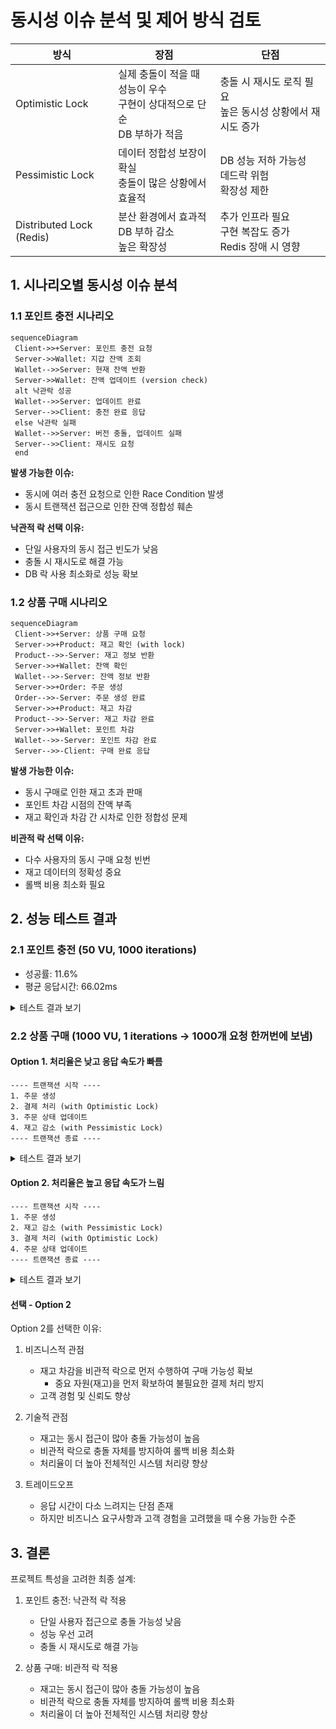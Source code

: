 # 동시성 이슈 분석 및 제어 방식 검토

| 방식                     | 장점                                                                        | 단점                                                         |
| ------------------------ | --------------------------------------------------------------------------- | ------------------------------------------------------------ |
| Optimistic Lock          | 실제 충돌이 적을 때 성능이 우수<br>구현이 상대적으로 단순<br>DB 부하가 적음 | 충돌 시 재시도 로직 필요<br>높은 동시성 상황에서 재시도 증가 |
| Pessimistic Lock         | 데이터 정합성 보장이 확실<br>충돌이 많은 상황에서 효율적                    | DB 성능 저하 가능성<br>데드락 위험<br>확장성 제한            |
| Distributed Lock (Redis) | 분산 환경에서 효과적<br>DB 부하 감소<br>높은 확장성                         | 추가 인프라 필요<br>구현 복잡도 증가<br>Redis 장애 시 영향   |

## 1. 시나리오별 동시성 이슈 분석

### 1.1 포인트 충전 시나리오

```mermaid
sequenceDiagram
 Client->>+Server: 포인트 충전 요청
 Server->>Wallet: 지갑 잔액 조회
 Wallet-->>Server: 현재 잔액 반환
 Server->>Wallet: 잔액 업데이트 (version check)
 alt 낙관락 성공
 Wallet-->>Server: 업데이트 완료
 Server-->>Client: 충전 완료 응답
 else 낙관락 실패
 Wallet-->>Server: 버전 충돌, 업데이트 실패
 Server-->>Client: 재시도 요청
 end
```

**발생 가능한 이슈:**

- 동시에 여러 충전 요청으로 인한 Race Condition 발생
- 동시 트랜잭션 접근으로 인한 잔액 정합성 훼손

**낙관적 락 선택 이유:**

- 단일 사용자의 동시 접근 빈도가 낮음
- 충돌 시 재시도로 해결 가능
- DB 락 사용 최소화로 성능 확보

### 1.2 상품 구매 시나리오

```mermaid
sequenceDiagram
 Client->>+Server: 상품 구매 요청
 Server->>+Product: 재고 확인 (with lock)
 Product-->>-Server: 재고 정보 반환
 Server->>+Wallet: 잔액 확인
 Wallet-->>-Server: 잔액 정보 반환
 Server->>+Order: 주문 생성
 Order-->>-Server: 주문 생성 완료
 Server->>+Product: 재고 차감
 Product-->>-Server: 재고 차감 완료
 Server->>+Wallet: 포인트 차감
 Wallet-->>-Server: 포인트 차감 완료
 Server-->>-Client: 구매 완료 응답
```

**발생 가능한 이슈:**

- 동시 구매로 인한 재고 초과 판매
- 포인트 차감 시점의 잔액 부족
- 재고 확인과 차감 간 시차로 인한 정합성 문제

**비관적 락 선택 이유:**

- 다수 사용자의 동시 구매 요청 빈번
- 재고 데이터의 정확성 중요
- 롤백 비용 최소화 필요

## 2. 성능 테스트 결과

### 2.1 포인트 충전 (50 VU, 1000 iterations)

- 성공률: 11.6%
- 평균 응답시간: 66.02ms

<details>
<summary>테스트 결과 보기</summary>
<img src="https://i.imgur.com/ZuGccLX.png" alt="charge-test-result">
</details>

### 2.2 상품 구매 (1000 VU, 1 iterations -> 1000개 요청 한꺼번에 보냄)

#### Option 1. 처리율은 낮고 응답 속도가 빠름

```text
---- 트랜잭션 시작 ----
1. 주문 생성
2. 결제 처리 (with Optimistic Lock)
3. 주문 상태 업데이트
4. 재고 감소 (with Pessimistic Lock)
---- 트랜잭션 종료 ----
```

<details>
    <summary>테스트 결과 보기</summary>
    <img src="https://i.imgur.com/YKsQLRl.png" alt="charge-test-result">
</details>

#### Option 2. 처리율은 높고 응답 속도가 느림

```text
---- 트랜잭션 시작 ----
1. 주문 생성
2. 재고 감소 (with Pessimistic Lock)
3. 결제 처리 (with Optimistic Lock)
4. 주문 상태 업데이트
---- 트랜잭션 종료 ----
```

<details>
    <summary>테스트 결과 보기</summary>
    <img src="https://i.imgur.com/b7fB3os.png" alt="charge-test-result">
</details>

#### 선택 - Option 2

Option 2를 선택한 이유:

1. 비즈니스적 관점

   - 재고 차감을 비관적 락으로 먼저 수행하여 구매 가능성 확보
     - 중요 자원(재고)을 먼저 확보하여 불필요한 결제 처리 방지
   - 고객 경험 및 신뢰도 향상

2. 기술적 관점

   - 재고는 동시 접근이 많아 충돌 가능성이 높음
   - 비관적 락으로 충돌 자체를 방지하여 롤백 비용 최소화
   - 처리율이 더 높아 전체적인 시스템 처리량 향상

3. 트레이드오프
   - 응답 시간이 다소 느려지는 단점 존재
   - 하지만 비즈니스 요구사항과 고객 경험을 고려했을 때 수용 가능한 수준

## 3. 결론

프로젝트 특성을 고려한 최종 설계:

1. 포인트 충전: 낙관적 락 적용

   - 단일 사용자 접근으로 충돌 가능성 낮음
   - 성능 우선 고려
   - 충돌 시 재시도로 해결 가능

2. 상품 구매: 비관적 락 적용

   - 재고는 동시 접근이 많아 충돌 가능성이 높음
   - 비관적 락으로 충돌 자체를 방지하여 롤백 비용 최소화
   - 처리율이 더 높아 전체적인 시스템 처리량 향상

